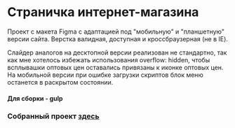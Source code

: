 # Страничка интернет-магазина

Проект с макета Figma с адаптацией под "мобильную" и "планшетную" версии сайта. Верстка валидная, доступная и кроссбраузерная (не в IE).

Слайдер аналогов на десктопной версии реализован не стандартно, так как мне хотелось избежать использования overflow: hidden, чтобы всплывашки оптовых цен оставались привязаны к иконке оптовых цен.
На мобильной версии при ошибке загрузки скриптов блок меню останется в раскрытом состоянии.

#### Для сборки - gulp

### Собранный проект [здесь](https://little-red-panda.github.io/richbee/)
